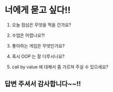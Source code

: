 # 너에게 묻고 싶다!!

1. 오늘 점심은 무엇을 먹을 건가요?

2. 수업은 어렵나요?!

3. 좋아하는 게임은 무엇인가요?

4. 혹시 OOP 는 잘 다루시나요?

5. call by value 에 대해서 좀 가르쳐 주실 수 있으세요?

## 답변 주셔서 감사합니다~~!!